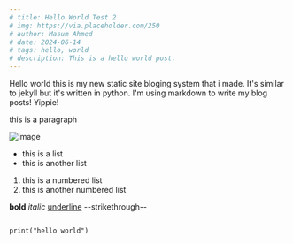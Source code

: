 ```yaml
---
# title: Hello World Test 2
# img: https://via.placeholder.com/250
# author: Masum Ahmed
# date: 2024-06-14
# tags: hello, world
# description: This is a hello world post.
---
```


Hello world this is my new static site bloging system that i made. It's similar to jekyll but it's written in python. I'm using markdown to write my blog posts! Yippie!

this is a paragraph

![image](https://picsum.photos/800/600)

- this is a list
- this is another list

1. this is a numbered list
2. this is another numbered list

**bold**
*italic*
<u>underline</u>
--strikethrough--
<pre><code>
print("hello world")
</code></pre>
